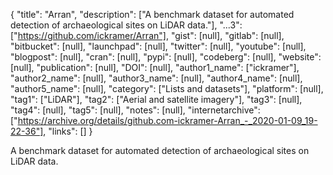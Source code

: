 {
  "title": "Arran",
  "description": ["A benchmark dataset for automated detection of archaeological sites on LiDAR data."],
  "...3": ["https://github.com/ickramer/Arran"],
  "gist": [null],
  "gitlab": [null],
  "bitbucket": [null],
  "launchpad": [null],
  "twitter": [null],
  "youtube": [null],
  "blogpost": [null],
  "cran": [null],
  "pypi": [null],
  "codeberg": [null],
  "website": [null],
  "publication": [null],
  "DOI": [null],
  "author1_name": ["ickramer"],
  "author2_name": [null],
  "author3_name": [null],
  "author4_name": [null],
  "author5_name": [null],
  "category": ["Lists and datasets"],
  "platform": [null],
  "tag1": ["LiDAR"],
  "tag2": ["Aerial and satellite imagery"],
  "tag3": [null],
  "tag4": [null],
  "tag5": [null],
  "notes": [null],
  "internetarchive": ["https://archive.org/details/github.com-ickramer-Arran_-_2020-01-09_19-22-36"],
  "links": []
}

<!-- Generated by csv2md.R – do not edit by hand -->

A benchmark dataset for automated detection of archaeological sites on LiDAR data.